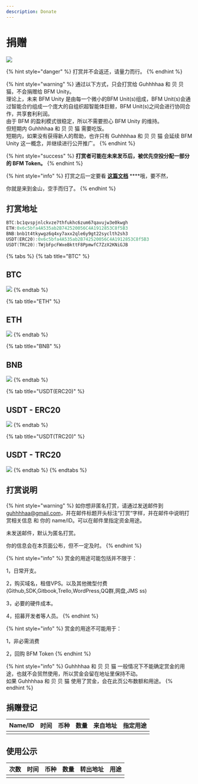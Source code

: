 ```yaml
---
description: Donate
---
```


# 捐赠

![](.gitbook/assets/ping-mu-kuai-zhao-20200325-xia-wu-12.40.14.png)

{% hint style="danger" %}
打赏并不会返还，请量力而行。
{% endhint %}

{% hint style="warning" %}
通过以下方式，只会打赏给 Guhhhhaa 和 贝   贝   猫，不会捐赠给 BFM Unity。  
理论上，未来 BFM Unity 是由每一个微小的BFM Unit\(s\)组成，BFM Unit\(s\)会通过智能合约组成一个庞大的自组织超智能体巨鲸，BFM Unit\(s\)之间会进行协同合作，共享套利利润。  
由于 BFM 的盈利模式很稳定，所以不需要担心 BFM Unity 的维持。  
但短期内 Guhhhhaa 和 贝   贝   猫 需要吃饭。  
短期内，如果没有获得新人的帮助，也许只有 Guhhhhaa 和 贝   贝   猫 会延续 BFM Unity 这一概念，并继续进行公开推广。
{% endhint %}

{% hint style="success" %}
**打赏者可能在未来发币后，被优先空投分配一部分的 BFM Token。**
{% endhint %}

{% hint style="info" %}
打赏之后一定要看 [**这篇文档**](https://app.gitbook.com/@guhhhhaa/s/bfm/ruan-jian-bfm-on-python/~/settings/share) ****哦，要不然，  
  
你就是来到金山，空手而归了。
{% endhint %}

## 打赏地址

```cpp
BTC:bc1qvspjnlckvze7thfukhc6zum67qavujw3e0kwgh
ETH:0x6c5bfa4A535ab2B742520056C4A1912853C8f5B3
BNB:bnb1t4tkywgz6q4xy7axx2qle6y9gt22syclth2sh3
USDT(ERC20):0x6c5bfa4A535ab2B742520056C4A1912853C8f5B3
USDT(TRC20):TWjbFpcFWxeBkttF8PpmwfC7ZzX2KNiGJB
```

{% tabs %}
{% tab title="BTC" %}
## BTC

![](.gitbook/assets/screenshot_2020-03-25-11-16-30-068_com.wallet.cry.png)
{% endtab %}

{% tab title="ETH" %}
## ETH

![](.gitbook/assets/screenshot_2020-03-25-11-16-44-118_com.wallet.cry.png)
{% endtab %}

{% tab title="BNB" %}
## BNB

![](.gitbook/assets/screenshot_2020-03-25-11-16-51-521_com.wallet.cry.png)
{% endtab %}

{% tab title="USDT\(ERC20\)" %}
## USDT - ERC20

![](.gitbook/assets/screenshot_2020-03-25-11-17-06-241_com.wallet.cry.png)
{% endtab %}

{% tab title="USDT\(TRC20\)" %}
## USDT - TRC20

![](.gitbook/assets/screenshot_2020-03-25-11-16-59-554_com.wallet.cry.png)
{% endtab %}
{% endtabs %}

## 打赏说明

{% hint style="warning" %}
如你想非匿名打赏，请通过发送邮件到 guhhhhaa@gmail.com，并在邮件标题开头标注“打赏“字样，并在邮件中说明打赏相关信息 和 你的 name/ID。可以在邮件里指定资金用途。

未发送邮件，默认为匿名打赏。

你的信息会在本页面公布，但不一定及时。
{% endhint %}

{% hint style="info" %}
赏金的用途可能包括并不限于：

1，日常开支。

2，购买域名，租借VPS。以及其他微型付费\(Github,SDK,Gitbook,Trello,WordPress,QQ群,网盘,JMS ss\)

3，必要的硬件成本。

4，招募开发者等人员。
{% endhint %}

{% hint style="info" %}
赏金的用途不可能用于：  
  
1，非必需消费

2，回购 BFM Token
{% endhint %}

{% hint style="info" %}
Guhhhhaa 和 贝   贝   猫 一般情况下不能确定赏金的用途，也就不会贸然使用，所以赏金会留在地址里保持不动。  
如果 Guhhhhaa 和 贝   贝   猫 使用了赏金，会在此页公布数额和用途。
{% endhint %}

## 捐赠登记

| Name/ID | 时间 | 币种 | 数量 | 来自地址 | 指定用途 |
| :--- | :--- | :--- | :--- | :--- | :--- |
|  |  |  |  |  |  |

## 使用公示

| 次数 | 时间 | 币种 | 数量 | 转出地址 | 用途 |
| :--- | :--- | :--- | :--- | :--- | :--- |
|  |  |  |  |  |  |

